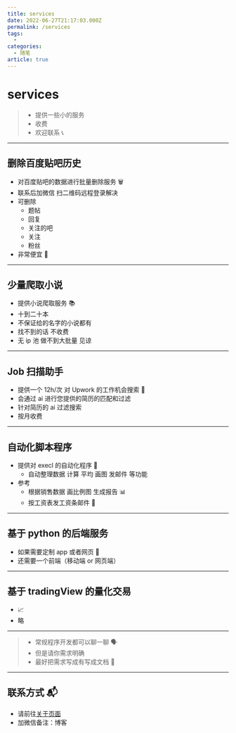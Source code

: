 ```yaml
---
title: services
date: 2022-06-27T21:17:03.000Z
permalink: /services
tags:
  - 
categories:
  - 随笔
article: true
---
```



# services

> - 提供一些小的服务
> - 收费
> - 欢迎联系 📞

---

## 删除百度贴吧历史

- 对百度贴吧的数据进行批量删除服务 🗑️
- 联系后加微信 扫二维码远程登录解决
- 可删除
  - 题帖
  - 回复
  - 关注的吧
  - 关注
  - 粉丝
- 非常便宜 💸

---

## 少量爬取小说

- 提供小说爬取服务 📚
- 十到二十本
- 不保证给的名字的小说都有
- 找不到的话 不收费
- 无 ip 池 做不到大批量 见谅

---

## Job 扫描助手

- 提供一个 12h/次 对 Upwork 的工作机会搜索 💼
- 会通过 ai 进行您提供的简历的匹配和过滤
- 针对简历的 ai 过滤搜索
- 按月收费

---

## 自动化脚本程序

- 提供对 execl 的自动化程序 🤖
  - 自动整理数据 计算 平均 画图 发邮件 等功能
- 参考
  - 根据销售数据 画比例图 生成报告 📊
  - 按工资表发工资条邮件 📧

---

## 基于 python 的后端服务

- 如果需要定制 app 或者网页 🐍
- 还需要一个前端（移动端 or 网页端）

---

## 基于 tradingView 的量化交易

- 📈
- 略

---

> - 常规程序开发都可以聊一聊 🗣️
> - 但是请你需求明确
> - 最好把需求写成有写成文档 📝

---

## 联系方式 📬

- 请前往[关于页面](../about.md)
- 加微信备注：博客
